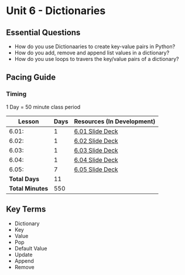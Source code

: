 # Unit 6 - Dictionaries

## Essential Questions

* How do you use Dictionaaries to create key-value pairs in Python?
* How do you add, remove and append list values in a dictionary?
* How do you use loops to travers the key/value pairs of a dictionary?

## Pacing Guide

### Timing

1 Day = 50 minute class period

| Lesson | Days | Resources (In Development)|
| ------ | -------------- | ---------|
| 6.01: | 1 | [6.01 Slide Deck] |
| 6.02: | 1 | [6.02 Slide Deck] |
| 6.03: | 1 | [6.03 Slide Deck] |
| 6.04: | 1 | [6.04 Slide Deck] |
| 6.05: | 7 | [6.05 Slide Deck] |
| **Total Days** | 11 | |
| **Total Minutes** | 550 | |

## Key Terms

* Dictionary
* Key
* Value
* Pop
* Default Value
* Update
* Append
* Remove

[6.01 Slide Deck]: https://github.com/TEALSK12/2nd-semester-introduction-to-computer-science/raw/master/units/6_unit/slidedecks/Intro%20Python%206.01%20TEALS.pptx
[6.02 Slide Deck]: https://github.com/TEALSK12/2nd-semester-introduction-to-computer-science/raw/master/units/6_unit/slidedecks/Intro%20Python%206.02%20TEALS.pptx
[6.03 Slide Deck]: https://github.com/TEALSK12/2nd-semester-introduction-to-computer-science/raw/master/units/6_unit/slidedecks/Intro%20Python%206.03%20TEALS.pptx
[6.04 Slide Deck]: https://github.com/TEALSK12/2nd-semester-introduction-to-computer-science/raw/master/units/6_unit/slidedecks/Intro%20Python%206.04%20TEALS.pptx
[6.05 Slide Deck]: https://github.com/TEALSK12/2nd-semester-introduction-to-computer-science/raw/master/units/6_unit/slidedecks/Intro%20Python%206.05%20TEALS.pptx
